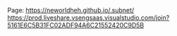 Page: https://neworldheh.github.io/.subnet/
https://prod.liveshare.vsengsaas.visualstudio.com/join?5161E6C5B31FC02ADF94A6C21552420C9D5B
